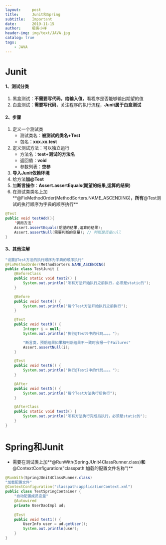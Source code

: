 ```yaml
---
layout:     post                    
title:      Junit和Spring                     
subtitle:   Important               
date:       2019-11-15               
author:     极客小祥                      
header-img: img/text/JAVA.jpg   
catalog: true                        
tags:                                
    - JAVA
---
```


# Junit
#### 1、测试分类
1. 黑盒测试：**不需要写代码，给输入值**，看程序是否能够输出期望的值
2. 白盒测试：**需要写代码**，关注程序的执行流程，**Junit属于白盒测试**
 
#### 2、步骤

1. 定义一个测试类
    * 测试类名：**被测试的类名+Test**
    * 包名：**xxx.xx.test**
2. 定义测试方法：可以独立运行
    * 方法名：**test+测试的方法名**
    * 返回值：**void**
    * 参数列表：**空参**
3. **导入Junit依赖环境**
4. 给方法**加@Test**
5. 加**断言操作**：**Assert.assertEquals(期望的结果,运算的结果)**
6. 在测试类类名上加**@FixMethodOrder\(MethodSorters.NAME_ASCENDING\)**，所有**@Test测试的执行顺序为字典的顺序执行**

```java
@Test
public void testAdd(){
    '调用方法'
    Assert.assertEquals(期望的结果,运算的结果);
    Assert.assertNull(需要判断的变量); // 判断是否是null
}
```

#### 3、其他注解

```java
"设置@Test方法的执行顺序为字典的顺序执行"
@FixMethodOrder(MethodSorters.NAME_ASCENDING)
public class TestJunit {
    @BeforeClass
    public static void test2() {
        System.out.println("所有方法开始执行之前执行，必须是static的");
    }

    @Before
    public void test4() {
        System.out.println("每个Test方法开始执行之前执行");
    }

    @Test
    public void test9() {
        Integer i = null;
        System.out.println("执行@Test9中的代码。。。。");

        "断言类，预期结果如果和判断结果不一致时会报一个Failures"
        Assert.assertNull(i);
    }

    @Test
    public void test6() {
        System.out.println("执行@Test2中的代码。。。。");
    }

    @After
    public void test5() {
        System.out.println("每个Test方法执行后执行");
    }

    @AfterClass
    public static void test3() {
        System.out.println("所有方法执行完成后执行，必须是static的");
    }
}
```

# Spring和Junit
* 需要在测试类上加**@RunWith\(SpringJUnit4ClassRunner.class\)**和**@ContextConfiguration("classpath:加载的配置文件名称")**

```java
@RunWith(SpringJUnit4ClassRunner.class)
"加载配置文件"
@ContextConfiguration("classpath:applicationContext.xml")
public class TestSpringContainer {
	"自动配置成员变量"
	@Autowired
	private UserDaoImpl ud;
	
	@Test
	public void test1() {
		UserInfo user = ud.getUser();
		System.out.println(user);
	}
}
```